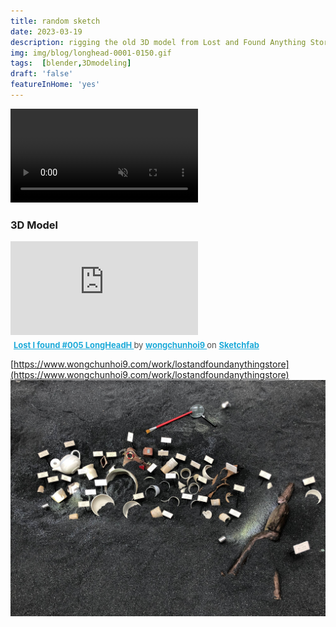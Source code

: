 ```yaml
---
title: random sketch
date: 2023-03-19
description: rigging the old 3D model from Lost and Found Anything Store
img: img/blog/longhead-0001-0150.gif
tags:  [blender,3Dmodeling]
draft: 'false'
featureInHome: 'yes'
---
```



<video controls  muted loop autoplay>
  <source src="/video/long-head-rig-1.mp4" type="video/mp4">
</video>

<!-- ![Alt text](/img/blog/longhead-0001-0150.gif) -->
### 3D Model
<div class="sketchfab-embed-wrapper"> <iframe style="aspect-ratio: 16/9;" class="w-full" title="Lost I found #005 LongHeadH" frameborder="0" allowfullscreen mozallowfullscreen="true" webkitallowfullscreen="true" allow="autoplay; fullscreen; xr-spatial-tracking" xr-spatial-tracking execution-while-out-of-viewport execution-while-not-rendered web-share src="https://sketchfab.com/models/74d7180271dc45c28b079195bc44cefd/embed"> </iframe> <p style="font-size: 13px; font-weight: normal; margin: 5px; color: #4A4A4A;"> <a href="https://sketchfab.com/3d-models/lost-i-found-005-longheadh-74d7180271dc45c28b079195bc44cefd?utm_medium=embed&utm_campaign=share-popup&utm_content=74d7180271dc45c28b079195bc44cefd" target="_blank" rel="nofollow" style="font-weight: bold; color: #1CAAD9;"> Lost I found #005 LongHeadH </a> by <a href="https://sketchfab.com/wongchunhoi9?utm_medium=embed&utm_campaign=share-popup&utm_content=74d7180271dc45c28b079195bc44cefd" target="_blank" rel="nofollow" style="font-weight: bold; color: #1CAAD9;"> wongchunhoi9 </a> on <a href="https://sketchfab.com?utm_medium=embed&utm_campaign=share-popup&utm_content=74d7180271dc45c28b079195bc44cefd" target="_blank" rel="nofollow" style="font-weight: bold; color: #1CAAD9;">Sketchfab</a></p></div>

[https://www.wongchunhoi9.com/work/lostandfoundanythingstore](https://www.wongchunhoi9.com/work/lostandfoundanythingstore)
![Alt text](/img/lostandfoundanythingstore/collection1/closeup%20object%202.jpeg)